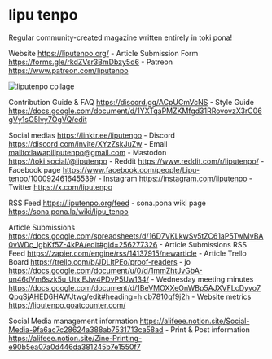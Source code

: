 # lipu tenpo

Regular community-created magazine written entirely in toki pona!

Website <https://liputenpo.org/> - Article Submission Form <https://forms.gle/rkdZVsr3BmDbzy5d6> - Patreon <https://www.patreon.com/liputenpo>

![liputenpo collage](https://github.com/lipu-tenpo/.github/assets/13833017/72d3b439-e6ab-44aa-94ae-df0ae46786ae)

Contribution Guide & FAQ <https://discord.gg/ACpUCmVcNS> - Style Guide <https://docs.google.com/document/d/1YXTqaPMZKMfgd31RRovovzX3rC06gVy1sO5lvy7OgVQ/edit>

Social medias <https://linktr.ee/liputenpo> - Discord <https://discord.com/invite/XYzZskJuZw> - Email <mailto:lawapiliputenpo@gmail.com> - Mastodon <https://toki.social/@liputenpo> - Reddit <https://www.reddit.com/r/liputenpo/> - Facebook page <https://www.facebook.com/people/Lipu-tenpo/100092461645539/> - Instagram <https://instagram.com/liputenpo> - Twitter <https://x.com/liputenpo>

RSS Feed <https://liputenpo.org/feed> - sona.pona wiki page <https://sona.pona.la/wiki/lipu_tenpo>

Article Submissions <https://docs.google.com/spreadsheets/d/16D7VKLkwSv5tZC61aP5TwMvBA0vWDc_lgbKf5Z-4kPA/edit#gid=256277326> - Article Submissions RSS Feed <https://zapier.com/engine/rss/14137915/newarticle> - Article Trello Board <https://trello.com/b/JDLltPEo/proof-readers> - jo <https://docs.google.com/document/u/0/d/1mmZhtJvGbA-un46dVm6szk5u_UtxiEJw4PDvP5Uw134/> - Wednesday meeting minutes <https://docs.google.com/document/d/1BeVMOXXeOnWBp5AJXVFLcDyvo7QpqSjAHED6HAWJtwg/edit#heading=h.cb7810qf9j2h> - Website metrics <https://liputenpo.goatcounter.com/>

Social Media management information <https://alifeee.notion.site/Social-Media-9fa6ac7c28624a388ab7531713ca58ad> - Print & Post information <https://alifeee.notion.site/Zine-Printing-e90b5ea07a0d446da381245b7e1550f7>
